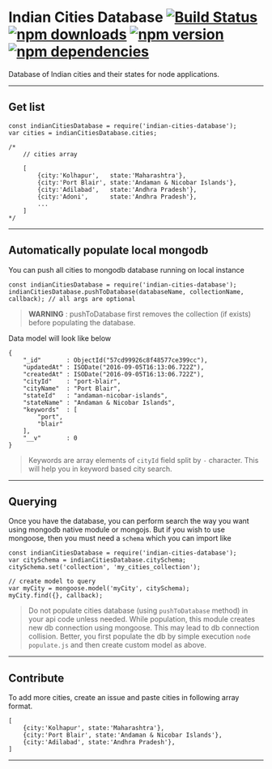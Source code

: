 # Indian Cities Database [![Build Status](https://img.shields.io/travis/thatisuday/indian-cities-database.svg?style=flat-square)](https://travis-ci.org/thatisuday/indian-cities-database) [![npm downloads](https://img.shields.io/npm/dt/indian-cities-database.svg?style=flat-square)](https://www.npmjs.com/package/indian-cities-database) [![npm version](https://img.shields.io/npm/v/indian-cities-database.svg?style=flat-square)](https://www.npmjs.com/package/indian-cities-database) [![npm dependencies](https://img.shields.io/david/thatisuday/indian-cities-database.svg?style=flat-square)](https://www.npmjs.com/package/indian-cities-database)

Database of Indian cities and their states for node applications.

***

## Get list

```
const indianCitiesDatabase = require('indian-cities-database');
var cities = indianCitiesDatabase.cities;

/*
	// cities array

	[
		{city:'Kolhapur', 	state:'Maharashtra'},
		{city:'Port Blair', state:'Andaman & Nicobar Islands'},
		{city:'Adilabad', 	state:'Andhra Pradesh'},
		{city:'Adoni', 		state:'Andhra Pradesh'},
		...
	]
*/
```

***

## Automatically populate local mongodb

You can push all cities to mongodb database running on local instance

```
const indianCitiesDatabase = require('indian-cities-database');
indianCitiesDatabase.pushToDatabase(databaseName, collectionName, callback); // all args are optional
```

> **WARNING** : pushToDatabase first removes the collection (if exists) before populating the database.

Data model will look like below

```
{
	"_id"       : ObjectId("57cd99926c8f48577ce399cc"),
    "updatedAt" : ISODate("2016-09-05T16:13:06.722Z"),
    "createdAt" : ISODate("2016-09-05T16:13:06.722Z"),
    "cityId"    : "port-blair",
    "cityName"  : "Port Blair",
    "stateId"   : "andaman-nicobar-islands",
    "stateName" : "Andaman & Nicobar Islands",
    "keywords"  : [
        "port",
        "blair"
    ],
    "__v"       : 0
}
```

> Keywords are array elements of `cityId` field split by `-` character. This will help you in keyword based city search.

***

## Querying

Once you have the database, you can perform search the way you want using mongodb native module or mongojs. But if you wish to use mongoose, then you must need a `schema` which you can import like

```
const indianCitiesDatabase = require('indian-cities-database');
var citySchema = indianCitiesDatabase.citySchema;
citySchema.set('collection', 'my_cities_collection');

// create model to query
var myCity = mongoose.model('myCity', citySchema);
myCity.find({}, callback);
```

> Do not populate cities database (using `pushToDatabase` method) in your api code unless needed. While population, this module creates new db connection using mongoose. This may lead to db connection collision. Better, you first populate the db by simple execution `node populate.js` and then create custom model as above.

***

## Contribute

To add more cities, create an issue and paste cities in following array format.
```
[
	{city:'Kolhapur', state:'Maharashtra'},
	{city:'Port Blair', state:'Andaman & Nicobar Islands'},
	{city:'Adilabad', state:'Andhra Pradesh'},
]
```

***

#
